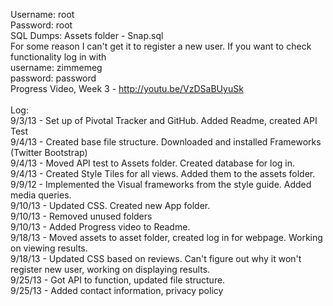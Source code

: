 Username: root<br>
Password: root<br>
SQL Dumps: Assets folder - Snap.sql<br>
For some reason I can't get it to register a new user. If you want to check functionality log in with<br>
username: zimmemeg<br>
password: password
<br>
Progress Video, Week 3 - http://youtu.be/VzDSaBUyuSk
<br><br>
Log:<br>
9/3/13 -  Set up of Pivotal Tracker and GitHub. Added Readme, created API Test<br>
9/4/13 - Created base file structure. Downloaded and installed Frameworks (Twitter Bootstrap)<br>
9/4/13 - Moved API test to Assets folder. Created database for log in.<br>
9/4/13 - Created Style Tiles for all views. Added them to the assets folder.<br>
9/9/12 - Implemented the Visual frameworks from the style guide. Added media queries.<br>
9/10/13 - Updated CSS. Created new App folder.<br>
9/10/13 - Removed unused folders<br>
9/10/13 - Added Progress video to Readme.<br>
9/18/13 - Moved assets to asset folder, created log in for webpage. Working on viewing results.<br>
9/18/13 - Updated CSS based on reviews. Can't figure out why it won't register new user, working on displaying results.<br>
9/25/13 - Got API to function, updated file structure.<br>
9/25/13 - Added contact information, privacy policy<br>